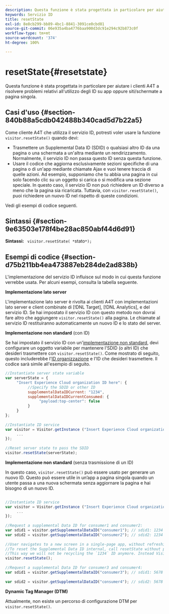 ```yaml
---
description: Questa funzione è stata progettata in particolare per aiutare i clienti A4T a risolvere problemi relativi all'utilizzo degli ID su app oppure siti/schermate a pagina singola.
keywords: Servizio ID
title: resetState
exl-id: 8e8cb299-bb89-4bc1-8841-3091ce0cbd81
source-git-commit: 06e935a4ba4776baa900d3dc91e294c92b873c0f
workflow-type: tm+mt
source-wordcount: '374'
ht-degree: 100%

---
```


# resetState{#resetstate}

Questa funzione è stata progettata in particolare per aiutare i clienti A4T a risolvere problemi relativi all&#39;utilizzo degli ID su app oppure siti/schermate a pagina singola.

## Casi d&#39;uso {#section-840b88a5cdb042488b340cad5d7b22a5}

Come cliente A4T che utilizza il servizio ID, potresti voler usare la funzione `visitor.resetState()` quando devi:

* Trasmettere un Supplemental Data ID (SDID) o qualsiasi altro ID da una pagina o una schermata a un&#39;altra mediante un rendirizzamento. Normalmente, il servizio ID non passa questo ID senza questa funzione.
* Usare il codice che aggiorna esclusivamente sezioni specifiche di una pagina o di un&#39;app mediante chiamate Ajax e vuoi tenere traccia di quelle azioni. Ad esempio, supponiamo che tu abbia una pagina in cui solo facendo clic su un oggetto si carica o si modifica una sezione speciale. In questo caso, il servizio ID non può richiedere un ID diverso a meno che la pagina sia ricaricata. Tuttavia, con `visitor.resetState()`, puoi richiedere un nuovo ID nel rispetto di queste condizioni.

Vedi gli esempi di codice seguenti.

## Sintassi {#section-9e63503e178f4be28ac850abf44d6d91}

**Sintassi:** ` visitor.resetState( *`stato`*);`

## Esempi di codice {#section-d75b211bb4ea473887eb284de2ad838b}

L&#39;implementazione del servizio ID influisce sul modo in cui questa funzione verrebbe usata. Per alcuni esempi, consulta la tabella seguente.

**Implementazione lato server**

L&#39;implementazione lato server è rivolta ai clienti A4T con implementazioni lato server e client combinate di [!DNL Target], [!DNL Analytics], e del servizio ID. Se hai impostato il servizio ID con questo metodo non dovrai fare altro che aggiungere `visitor.resetState()` alla pagina. Le chiamate al servizio ID restituiranno automaticamente un nuovo ID e lo stato del server.

**Implementazione non standard** (con ID)

Se hai impostato il servizio ID con un&#39;[implementazione non standard](../../implementation-guides/implementation-guides.md#section-2c4f2db1f9704315a7cccab6d2e07113), devi configurare un oggetto variabile per mantenere l&#39;SDID (o altri ID) che desideri trasmettere con `visitor.resetState()`. Come mostrato di seguito, questo includerebbe l&#39;[ID organizzazione](../../reference/requirements.md#section-a02f537129a64ffbb690d5738d360c26) e l&#39;ID che desideri trasmettere. Il codice sarà simile all&#39;esempio di seguito.

```js
//Instantiate server state variable 
var serverState = { 
     "Insert Experience Cloud organization ID here": { 
          //Specify the SDID or other ID 
          supplementalDataIDCurrent: "1234", 
          supplementalDataIDCurrentConsumed: { 
               "payload:top-center": false 
          } 
     } 
}; 
 
//Instantiate ID service 
var visitor = Visitor.getInstance ("Insert Experience Cloud organization ID here", { 
     ... 
}); 
 
//Reset server state to pass the SDID 
visitor.resetState(serverState);
```

**Implementazione non standard** (senza trasmissione di un ID)

In questo caso, `visitor.resetState()` può essere usato per generare un nuovo ID. Questo può essere utile in un’app a pagina singola quando un utente passa a una nuova schermata senza aggiornare la pagina e hai bisogno di un nuovo ID.

```js
 
//Instantiate ID service 
var visitor = Visitor.getInstance ("Insert Experience Cloud organization ID here", { 
     ... 
}); 
 
//Request a supplemental Data ID for consumer1 and consumer2: 
var sdid1 = visitor.getSupplementalDataID("consumer1"); // sdid1: 1234 
var sdid2 = visitor.getSupplementalDataID("consumer2"); // sdid2: 1234 
 
//User navigates to a new screen in a single-page app, without refreshing the page. 
//To reset the Supplemental Data ID internal, call resetState without passing any parameters. 
//This way we will not be recycling the `1234` ID anymore. Instead Visitor will generate a new supplemental Data ID going forward. 
visitor.resetState(); 
 
//Request a supplemental Data ID for consumer3 and consumer4: 
var sdid1 = visitor.getSupplementalDataID("consumer3"); // sdid1: 5678 
 
var sdid2 = visitor.getSupplementalDataID("consumer4"); // sdid2: 5678
```

**Dynamic Tag Manager (DTM)**

Attualmente, non esiste un percorso di configurazione DTM per `visitor.resetState()`.
